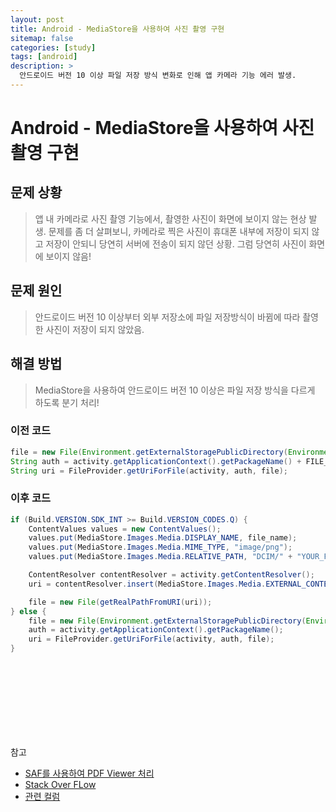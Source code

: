 ```yaml
---
layout: post
title: Android - MediaStore을 사용하여 사진 촬영 구현
sitemap: false
categories: [study]
tags: [android]
description: >
  안드로이드 버전 10 이상 파일 저장 방식 변화로 인해 앱 카메라 기능 에러 발생. 
---
```


# Android - MediaStore을 사용하여 사진 촬영 구현

## 문제 상황
> 앱 내 카메라로 사진 촬영 기능에서, 촬영한 사진이 화면에 보이지 않는 현상 발생. 
> 문제를 좀 더 살펴보니, 카메라로 찍은 사진이 휴대폰 내부에 저장이 되지 않고 저장이 안되니 당연히 서버에 전송이 되지 않던 상황. 
> 그럼 당연히 사진이 화면에 보이지 않음!

## 문제 원인
> 안드로이드 버전 10 이상부터 외부 저장소에 파일 저장방식이 바뀜에 따라 촬영한 사진이 저장이 되지 않았음. 

## 해결 방법
> MediaStore을 사용하여 안드로이드 버전 10 이상은 파일 저장 방식을 다르게 하도록 분기 처리!

### 이전 코드 
~~~java
file = new File(Environment.getExternalStoragePublicDirectory(Environment, DIRECTORY_DCIM), file_name);
String auth = activity.getApplicationContext().getPackageName() + FILE_PROVIDER;
String uri = FileProvider.getUriForFile(activity, auth, file);
~~~

### 이후 코드
~~~java
if (Build.VERSION.SDK_INT >= Build.VERSION_CODES.Q) {
    ContentValues values = new ContentValues();
    values.put(MediaStore.Images.Media.DISPLAY_NAME, file_name);
    values.put(MediaStore.Images.Media.MIME_TYPE, "image/png");
    values.put(MediaStore.Images.Media.RELATIVE_PATH, "DCIM/" + "YOUR_FOLDER");

    ContentResolver contentResolver = activity.getContentResolver();
    uri = contentResolver.insert(MediaStore.Images.Media.EXTERNAL_CONTENT_URI, values);

    file = new File(getRealPathFromURI(uri));
} else {
    file = new File(Environment.getExternalStoragePublicDirectory(Environment, DIRECTORY_DCIM), file_name);
    auth = activity.getApplicationContext().getPackageName();
    uri = FileProvider.getUriForFile(activity, auth, file);
}
~~~


<br>
<br>
<br>
<br>
<br>
<br>
<br>

참고 
- [SAF를 사용하여 PDF Viewer 처리](https://kongsubin.github.io/post/study/2022-11-03-android-pdf-viewer/)
- [Stack Over FLow](https://stackoverflow.com/questions/57116335/environment-getexternalstoragedirectory-deprecated-in-api-level-29-java)
- [관련 컬럼](https://medium.com/androiddevelopers/permissionless-is-the-future-of-storage-on-android-3fbceeb3d70a)

